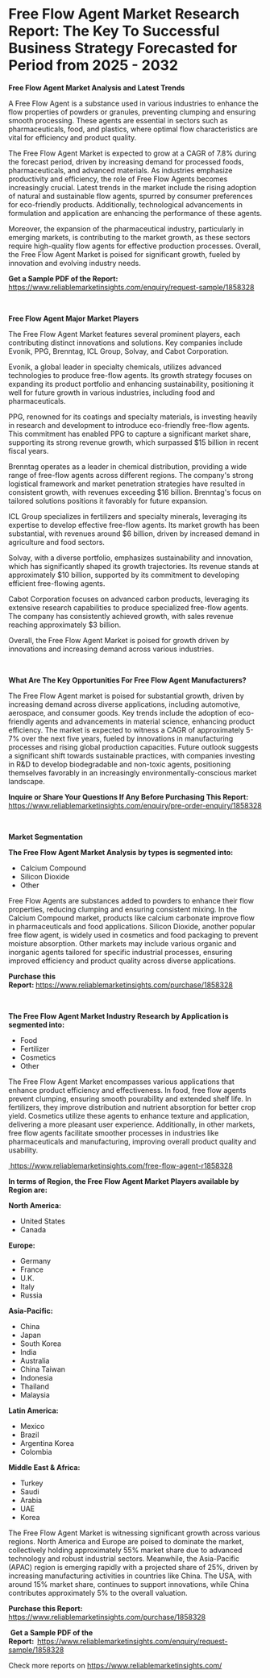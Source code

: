 <p><h1>Free Flow Agent Market Research Report: The Key To Successful Business Strategy Forecasted for Period from 2025 - 2032</h1></p><p><strong>Free Flow Agent Market Analysis and Latest Trends</strong></p>
<p><p>A Free Flow Agent is a substance used in various industries to enhance the flow properties of powders or granules, preventing clumping and ensuring smooth processing. These agents are essential in sectors such as pharmaceuticals, food, and plastics, where optimal flow characteristics are vital for efficiency and product quality.</p><p>The Free Flow Agent Market is expected to grow at a CAGR of 7.8% during the forecast period, driven by increasing demand for processed foods, pharmaceuticals, and advanced materials. As industries emphasize productivity and efficiency, the role of Free Flow Agents becomes increasingly crucial. Latest trends in the market include the rising adoption of natural and sustainable flow agents, spurred by consumer preferences for eco-friendly products. Additionally, technological advancements in formulation and application are enhancing the performance of these agents.</p><p>Moreover, the expansion of the pharmaceutical industry, particularly in emerging markets, is contributing to the market growth, as these sectors require high-quality flow agents for effective production processes. Overall, the Free Flow Agent Market is poised for significant growth, fueled by innovation and evolving industry needs.</p></p>
<p><strong>Get a Sample PDF of the Report:&nbsp;</strong> <a href="https://www.reliablemarketinsights.com/enquiry/request-sample/1858328?utm_campaign=2538&utm_medium=2&utm_source=Github&utm_content=ia&utm_term=02042025&utm_id=free-flow-agent">https://www.reliablemarketinsights.com/enquiry/request-sample/1858328</a></p>
<p>&nbsp;</p>
<p><strong>Free Flow Agent Major Market Players</strong></p>
<p><p>The Free Flow Agent Market features several prominent players, each contributing distinct innovations and solutions. Key companies include Evonik, PPG, Brenntag, ICL Group, Solvay, and Cabot Corporation.</p><p>Evonik, a global leader in specialty chemicals, utilizes advanced technologies to produce free-flow agents. Its growth strategy focuses on expanding its product portfolio and enhancing sustainability, positioning it well for future growth in various industries, including food and pharmaceuticals.</p><p>PPG, renowned for its coatings and specialty materials, is investing heavily in research and development to introduce eco-friendly free-flow agents. This commitment has enabled PPG to capture a significant market share, supporting its strong revenue growth, which surpassed $15 billion in recent fiscal years.</p><p>Brenntag operates as a leader in chemical distribution, providing a wide range of free-flow agents across different regions. The company's strong logistical framework and market penetration strategies have resulted in consistent growth, with revenues exceeding $16 billion. Brenntag's focus on tailored solutions positions it favorably for future expansion.</p><p>ICL Group specializes in fertilizers and specialty minerals, leveraging its expertise to develop effective free-flow agents. Its market growth has been substantial, with revenues around $6 billion, driven by increased demand in agriculture and food sectors.</p><p>Solvay, with a diverse portfolio, emphasizes sustainability and innovation, which has significantly shaped its growth trajectories. Its revenue stands at approximately $10 billion, supported by its commitment to developing efficient free-flowing agents.</p><p>Cabot Corporation focuses on advanced carbon products, leveraging its extensive research capabilities to produce specialized free-flow agents. The company has consistently achieved growth, with sales revenue reaching approximately $3 billion.</p><p>Overall, the Free Flow Agent Market is poised for growth driven by innovations and increasing demand across various industries.</p></p>
<p>&nbsp;</p>
<p><strong>What Are The Key Opportunities For Free Flow Agent Manufacturers?</strong></p>
<p><p>The Free Flow Agent market is poised for substantial growth, driven by increasing demand across diverse applications, including automotive, aerospace, and consumer goods. Key trends include the adoption of eco-friendly agents and advancements in material science, enhancing product efficiency. The market is expected to witness a CAGR of approximately 5-7% over the next five years, fueled by innovations in manufacturing processes and rising global production capacities. Future outlook suggests a significant shift towards sustainable practices, with companies investing in R&D to develop biodegradable and non-toxic agents, positioning themselves favorably in an increasingly environmentally-conscious market landscape.</p></p>
<p><strong>Inquire or Share Your Questions If Any Before Purchasing This Report:</strong> <a href="https://www.reliablemarketinsights.com/enquiry/pre-order-enquiry/1858328?utm_campaign=2538&utm_medium=2&utm_source=Github&utm_content=ia&utm_term=02042025&utm_id=free-flow-agent">https://www.reliablemarketinsights.com/enquiry/pre-order-enquiry/1858328</a></p>
<p>&nbsp;</p>
<p><strong>Market Segmentation</strong></p>
<p><strong>The Free Flow Agent Market Analysis by types is segmented into:</strong></p>
<p><ul><li>Calcium Compound</li><li>Silicon Dioxide</li><li>Other</li></ul></p>
<p><p>Free Flow Agents are substances added to powders to enhance their flow properties, reducing clumping and ensuring consistent mixing. In the Calcium Compound market, products like calcium carbonate improve flow in pharmaceuticals and food applications. Silicon Dioxide, another popular free flow agent, is widely used in cosmetics and food packaging to prevent moisture absorption. Other markets may include various organic and inorganic agents tailored for specific industrial processes, ensuring improved efficiency and product quality across diverse applications.</p></p>
<p><strong>Purchase this Report:&nbsp;</strong><a href="https://www.reliablemarketinsights.com/purchase/1858328?utm_campaign=2538&utm_medium=2&utm_source=Github&utm_content=ia&utm_term=02042025&utm_id=free-flow-agent">https://www.reliablemarketinsights.com/purchase/1858328</a></p>
<p>&nbsp;</p>
<p><strong>The Free Flow Agent Market Industry Research by Application is segmented into:</strong></p>
<p><ul><li>Food</li><li>Fertilizer</li><li>Cosmetics</li><li>Other</li></ul></p>
<p><p>The Free Flow Agent Market encompasses various applications that enhance product efficiency and effectiveness. In food, free flow agents prevent clumping, ensuring smooth pourability and extended shelf life. In fertilizers, they improve distribution and nutrient absorption for better crop yield. Cosmetics utilize these agents to enhance texture and application, delivering a more pleasant user experience. Additionally, in other markets, free flow agents facilitate smoother processes in industries like pharmaceuticals and manufacturing, improving overall product quality and usability.</p></p>
<p><a href="https://www.reliablemarketinsights.com/free-flow-agent-r1858328?utm_campaign=2538&utm_medium=2&utm_source=Github&utm_content=ia&utm_term=02042025&utm_id=free-flow-agent">&nbsp;https://www.reliablemarketinsights.com/free-flow-agent-r1858328</a></p>
<p><strong>In terms of Region, the Free Flow Agent Market Players available by Region are:</strong></p>
<p>
    <p> <strong> North America: </strong>
        <ul>
            <li>United States</li>
            <li>Canada</li>
        </ul>
        </p> 
    <p> <strong> Europe: </strong>
        <ul>
            <li>Germany</li>
            <li>France</li>
            <li>U.K.</li>
            <li>Italy</li>
            <li>Russia</li>
        </ul>
        </p> 
    <p> <strong> Asia-Pacific: </strong>
        <ul>
            <li>China</li>
            <li>Japan</li>
            <li>South Korea</li>
            <li>India</li>
            <li>Australia</li>
            <li>China Taiwan</li>
            <li>Indonesia</li>
            <li>Thailand</li>
            <li>Malaysia</li>
        </ul>
        </p> 
    <p> <strong> Latin America: </strong>
        <ul>
            <li>Mexico</li>
            <li>Brazil</li>
            <li>Argentina Korea</li>
            <li>Colombia</li>
        </ul>
        </p> 
    <p> <strong> Middle East & Africa: </strong>
        <ul>
            <li>Turkey</li>
            <li>Saudi</li>
            <li>Arabia</li>
            <li>UAE</li>
            <li>Korea</li>
        </ul>
    </p>
    </p>
<p><p>The Free Flow Agent Market is witnessing significant growth across various regions. North America and Europe are poised to dominate the market, collectively holding approximately 55% market share due to advanced technology and robust industrial sectors. Meanwhile, the Asia-Pacific (APAC) region is emerging rapidly with a projected share of 25%, driven by increasing manufacturing activities in countries like China. The USA, with around 15% market share, continues to support innovations, while China contributes approximately 5% to the overall valuation.</p></p>
<p><strong>Purchase this Report: </strong><a href="https://www.reliablemarketinsights.com/purchase/1858328?utm_campaign=2538&utm_medium=2&utm_source=Github&utm_content=ia&utm_term=02042025&utm_id=free-flow-agent">https://www.reliablemarketinsights.com/purchase/1858328</a></p>
<p>&nbsp;<strong>Get a Sample PDF of the Report:&nbsp;&nbsp;</strong><a href="https://www.reliablemarketinsights.com/enquiry/request-sample/1858328?utm_campaign=2538&utm_medium=2&utm_source=Github&utm_content=ia&utm_term=02042025&utm_id=free-flow-agent">https://www.reliablemarketinsights.com/enquiry/request-sample/1858328</a></p>
<p><strong></strong></p>
<p>Check more reports on <a href="https://www.reliablemarketinsights.com/?utm_campaign=2538&utm_medium=2&utm_source=Github&utm_content=ia&utm_term=02042025&utm_id=free-flow-agent">https://www.reliablemarketinsights.com/</a></p>